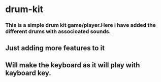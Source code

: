 # drum-kit
### This is a simple drum kit game/player.Here i have added the different drums with associoated sounds.
## Just adding more features to it
## Will make the keyboard as it will play with kayboard key.
